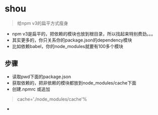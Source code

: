 # shou

> 给npm v3的扁平方式瘦身


- npm v3是扁平的，把依赖的模块也放到根目录，所以找起来特别费劲。。。
- 其实更多的，你只关系你的package.json的dependency模块
- 比如依赖babel，你的node_modules就要有100多个模块

## 步骤

- 读取pwd下面的package.json
- 获取依赖的，把非依赖的模块都放到node_modules/cache下面
- 创建.npmrc 或追加

> cache='./node_modules/cache'%

- 


